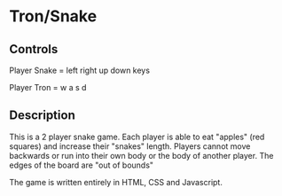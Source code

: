 Tron/Snake
=====

Controls
----------

Player Snake = left right up down keys

Player Tron = w a s d 

Description
------------

This is a 2 player snake game. Each player is able to eat "apples" (red squares) and increase their "snakes" length. 
Players cannot move backwards or run into their own body or the body of another player. The edges of the board are "out of bounds"

The game is written entirely in HTML, CSS and Javascript.

